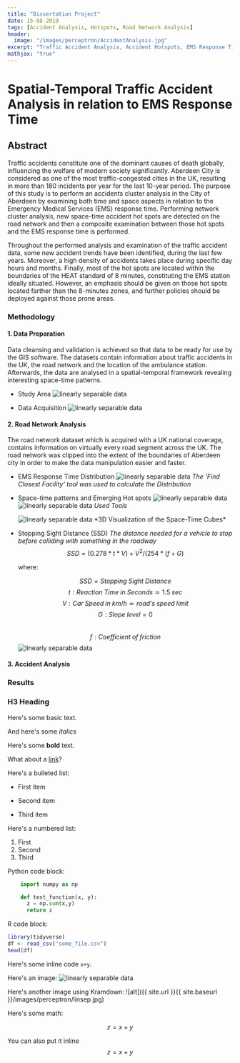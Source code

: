 ```yaml
---
title: "Dissertation Project"
date: 15-08-2019
tags: [Accident Analysis, Hotspots, Road Network Analysis]
header: 
  image: "/images/perceptron/AccidentAnalysis.jpg"
excerpt: "Traffic Accident Analysis, Accident Hotspots, EMS Response Time"
mathjax: "true"
---
```


# Spatial-Temporal Traffic Accident Analysis in relation to EMS Response Time

## Abstract
Traffic accidents constitute one of the dominant causes of death globally, influencing the welfare of modern society significantly. Aberdeen City is considered as one of the most traffic-congested cities in the UK, resulting in more than 180 incidents per year for the last 10-year period. The purpose of this study is to perform an accidents cluster analysis in the City of Aberdeen by examining both time and space aspects in relation to the Emergency Medical Services (EMS) response time. Performing network cluster analysis, new space-time accident hot spots are detected on the road network and then a composite examination between those hot spots and the EMS response time is performed.

Throughout the performed analysis and examination of the traffic accident data, some new accident trends have been identified, during the last few years. Moreover, a high density of accidents takes place during specific day hours and months. Finally, most of the hot spots are located within the boundaries of the HEAT standard of 8 minutes, constituting the EMS station ideally situated. However, an emphasis should be given on those hot spots located farther than the 8-minutes zones, and further policies should be deployed against those prone areas.

### Methodology
#### 1. Data Preparation
  Data cleansing and validation is achieved so that data to be ready for use by the GIS software. The datasets contain information about   traffic accidents in the UK, the road network and the location of the ambulance station. Afterwards, the data are analysed in a         spatial-temporal framework revealing interesting space-time patterns.
  * Study Area 
    <img src="{{ site.url }}{{ site.baseurl }}/images/perceptron/StudyArea.jpg" alt="linearly separable data">
  + Data Acquisition
    <img src="{{ site.url }}{{ site.baseurl }}/images/perceptron/DataAcq.jpg" alt="linearly separable data">

#### 2. Road Network Analysis
  The road network dataset which is acquired with a UK national coverage, contains information on virtually every road segment across     the UK. The road network was clipped into the extent of the boundaries of Aberdeen city in order to make the data manipulation           easier and faster.
  * EMS Response Time Distribution
    <img src="{{ site.url }}{{ site.baseurl }}/images/Dissertation/image.png" alt="linearly separable data">
      *The 'Find Closest Facility' tool was used to calculate the Distribution*
  + Space-time patterns and Emerging Hot spots
    <img src="{{ site.url }}{{ site.baseurl }}/images/Dissertation/EmergingHotSpot.jpg" alt="linearly separable data"><img src="{{           site.url }}{{ site.baseurl }}/images/Dissertation/SpaceTimeCube.jpg" alt="linearly separable data">
      *Used Tools*
      
    <img src="{{ site.url }}{{ site.baseurl }}/images/Dissertation/3D Visualization.jpg" alt="linearly separable data">
      *3D Visualization of the Space-Time Cubes*
   - Stopping Sight Distance (SSD)
      *The distance needed for a vehicle to stop before colliding with something in the roadway*
      $$SSD=(0.278*t*V)+V^2/(254*(f + G)$$
      
      where:
      
        $$SSD = Stopping\;Sight\;Distance$$
        $$t: Reaction\;Time\;in\;Seconds ≃ 1.5\;sec$$
        $$V: Car\;Speed\;in\;km/h ≃ road’s\;speed\;limit$$
        $$G: Slope\;level = 0$$               
        $$f: Coefficient\;of\;friction$$ <img src="{{site.url }}{{ site.baseurl }}/images/Dissertation/Coefficient.JPG" alt="linearly separable data">

#### 3. Accident Analysis

### Results


### H3 Heading

Here's some basic text.

And here's some *italics*

Here's some **bold** text.

What about a [link](https://github.com/dataoptimal)?

Here's a bulleted list:
* First item
+ Second item
- Third item

Here's a numbered list:
1. First
2. Second
3. Third

Python code block:
```python
    import numpy as np

    def test_function(x, y):
      z = np.sum(x,y)
      return z
```

R code block:
```r
library(tidyverse)
df <- read_csv("some_file.csv")
head(df)
```

Here's some inline code `x+y`.

Here's an image:
<img src="{{ site.url }}{{ site.baseurl }}/images/perceptron/linsep.jpg" alt="linearly separable data">

Here's another image using Kramdown:
![alt]({{ site.url }}{{ site.baseurl }}/images/perceptron/linsep.jpg)

Here's some math:

$$z=x+y$$

You can also put it inline $$z=x+y$$

